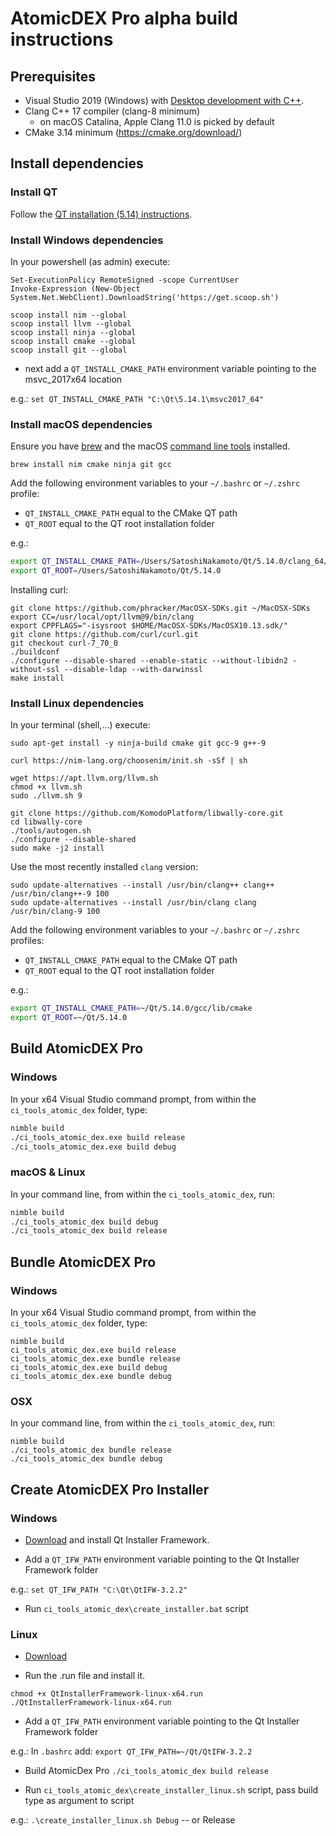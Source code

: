 # AtomicDEX Pro alpha build instructions

## Prerequisites

- Visual Studio 2019 (Windows) with [Desktop development with C++](https://docs.microsoft.com/en-gb/cpp/build/vscpp-step-0-installation?view=vs-2019).
- Clang C++ 17 compiler (clang-8 minimum)
    - on macOS Catalina, Apple Clang 11.0 is picked by default 
- CMake 3.14 minimum (https://cmake.org/download/)

## Install dependencies

### Install QT

Follow the [QT installation (5.14) instructions](https://www.qt.io/download). 


### Install Windows dependencies

In your powershell (as admin) execute: 

```
Set-ExecutionPolicy RemoteSigned -scope CurrentUser
Invoke-Expression (New-Object System.Net.WebClient).DownloadString('https://get.scoop.sh')

scoop install nim --global
scoop install llvm --global
scoop install ninja --global
scoop install cmake --global
scoop install git --global
```

- next add a `QT_INSTALL_CMAKE_PATH` environment variable pointing to the msvc_2017x64 location

e.g.: `set QT_INSTALL_CMAKE_PATH "C:\Qt\5.14.1\msvc2017_64"`


### Install macOS dependencies

Ensure you have [brew](https://brew.sh) and the macOS [command line tools](https://developer.apple.com/downloads) installed.

```shell
brew install nim cmake ninja git gcc
```

Add the following environment variables to your `~/.bashrc` or `~/.zshrc` profile:
 * `QT_INSTALL_CMAKE_PATH` equal to the CMake QT path
 * `QT_ROOT` equal to the QT root installation folder


e.g.:
```bash
export QT_INSTALL_CMAKE_PATH=/Users/SatoshiNakamoto/Qt/5.14.0/clang_64/lib/cmake
export QT_ROOT=/Users/SatoshiNakamoto/Qt/5.14.0
```

Installing curl:

```
git clone https://github.com/phracker/MacOSX-SDKs.git ~/MacOSX-SDKs
export CC=/usr/local/opt/llvm@9/bin/clang
export CPPFLAGS="-isysroot $HOME/MacOSX-SDKs/MacOSX10.13.sdk/"
git clone https://github.com/curl/curl.git
git checkout curl-7_70_0
./buildconf
./configure --disable-shared --enable-static --without-libidn2 -without-ssl --disable-ldap --with-darwinssl
make install
```

### Install Linux dependencies

In your terminal (shell,...) execute:

```shell
sudo apt-get install -y ninja-build cmake git gcc-9 g++-9

curl https://nim-lang.org/choosenim/init.sh -sSf | sh

wget https://apt.llvm.org/llvm.sh
chmod +x llvm.sh
sudo ./llvm.sh 9

git clone https://github.com/KomodoPlatform/libwally-core.git
cd libwally-core
./tools/autogen.sh
./configure --disable-shared
sudo make -j2 install
```

Use the most recently installed `clang` version:

```
sudo update-alternatives --install /usr/bin/clang++ clang++ /usr/bin/clang++-9 100
sudo update-alternatives --install /usr/bin/clang clang /usr/bin/clang-9 100
```


Add the following environment variables to your `~/.bashrc` or `~/.zshrc` profiles:
 * `QT_INSTALL_CMAKE_PATH` equal to the CMake QT path
 * `QT_ROOT` equal to the QT root installation folder

e.g.:
```bash
export QT_INSTALL_CMAKE_PATH=~/Qt/5.14.0/gcc/lib/cmake
export QT_ROOT=~/Qt/5.14.0
```

## Build AtomicDEX Pro 

### Windows

In your x64 Visual Studio command prompt, from within the `ci_tools_atomic_dex` folder, type:

```bash
nimble build
./ci_tools_atomic_dex.exe build release
./ci_tools_atomic_dex.exe build debug
```

### macOS & Linux

In your command line, from within the `ci_tools_atomic_dex`, run:

```bash
nimble build
./ci_tools_atomic_dex build debug
./ci_tools_atomic_dex build release
```

## Bundle AtomicDEX Pro

### Windows

In your x64 Visual Studio command prompt, from within the `ci_tools_atomic_dex` folder, type:

```
nimble build
ci_tools_atomic_dex.exe build release
ci_tools_atomic_dex.exe bundle release
ci_tools_atomic_dex.exe build debug
ci_tools_atomic_dex.exe bundle debug
```

### OSX

In your command line, from within the `ci_tools_atomic_dex`, run:

```
nimble build
./ci_tools_atomic_dex bundle release
./ci_tools_atomic_dex bundle debug
```



## Create AtomicDEX Pro Installer

### Windows

- [Download](https://download.qt.io/official_releases/qt-installer-framework/) and install Qt Installer Framework.

- Add a `QT_IFW_PATH` environment variable pointing to the Qt Installer Framework folder

e.g.: `set QT_IFW_PATH "C:\Qt\QtIFW-3.2.2"`

- Run `ci_tools_atomic_dex\create_installer.bat` script

### Linux

- [Download](https://download.qt.io/official_releases/qt-installer-framework/)

- Run the .run file and install it.

```
chmod +x QtInstallerFramework-linux-x64.run
./QtInstallerFramework-linux-x64.run
```

- Add a `QT_IFW_PATH` environment variable pointing to the Qt Installer Framework folder

e.g.: In `.bashrc` add: `export QT_IFW_PATH=~/Qt/QtIFW-3.2.2`

- Build AtomicDex Pro `./ci_tools_atomic_dex build release`

- Run `ci_tools_atomic_dex\create_installer_linux.sh` script, pass build type as argument to script

e.g.: `.\create_installer_linux.sh Debug` -- or Release
